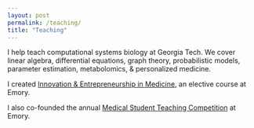 ```yaml
---
layout: post
permalink: /teaching/
title: "Teaching"
---
```


I help teach computational systems biology at Georgia Tech. We cover linear algebra, differential equations, graph theory, probabilistic models, parameter estimation, metabolomics, & personalized medicine.

I created [Innovation & Entrepreneurship in Medicine](http://erikreinertsen.com/iemed), an elective course at Emory.

I also co-founded the annual [Medical Student Teaching Competition](http://emorymstc.com) at Emory.
